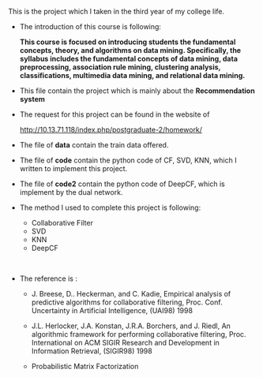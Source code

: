 This is the project which I taken in the third year of my college life.

* The introduction of this course is following:

  **This course is focused on introducing students the fundamental concepts, theory, and algorithms on data mining. Specifically, the syllabus includes the fundamental concepts of data mining, data preprocessing, association rule mining, clustering analysis, classifications, multimedia data mining, and relational data mining.**

* This file contain the project which is mainly about the **Recommendation system**

* The request for this project can be found in the website of 

  http://10.13.71.118/index.php/postgraduate-2/homework/

* The file of **data** contain the train data offered.

* The file of **code** contain the python code of CF, SVD, KNN, which I written to implement this project.

* The file of **code2** contain the python code of DeepCF, which is implement by the dual network.

* The method I used to complete this project is following:

  * Collaborative Filter
  * SVD
  * KNN
  * DeepCF

  ​

* The reference is :

  * J. Breese, D.. Heckerman, and C. Kadie, Empirical analysis of predictive algorithms for collaborative filtering, Proc. Conf. Uncertainty in Artificial Intelligence, (UAI98) 1998
  * J.L. Herlocker, J.A. Konstan, J.R.A. Borchers, and J. Riedl, An algorithmic framework for performing collaborative filtering, Proc. International on ACM SIGIR Research and Development in Information Retrieval, (SIGIR98) 1998
  * Probabilistic Matrix Factorization

    ​